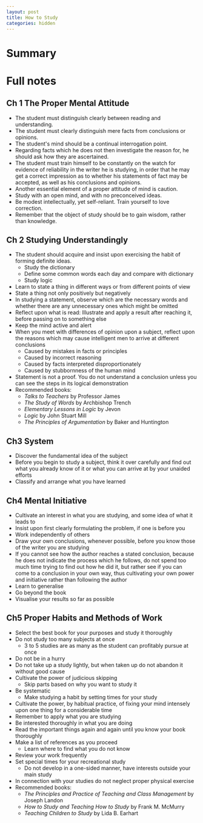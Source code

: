 ```yaml
---
layout: post
title: How to Study
categories: hidden
---
```


# Summary

# Full notes

## Ch 1 The Proper Mental Attitude
- The student must distinguish clearly between reading and understanding.
- The student must clearly distinguish mere facts from conclusions or opinions.
- The student's mind should be a continual interrogation point.
- Regarding facts which he does not then investigate the reason for, he should ask how they are ascertained.
- The student must train himself to be constantly on the watch for evidence of reliability in the writer he is studying, in order that he may get a correct impression as to whether his statements of fact may be accepted, as well as his conclusions and opinions.
- Another essential element of a proper attitude of mind is caution. 
- Study with an open mind, and with no preconceived ideas.
- Be modest intellectually, yet self-reliant. Train yourself to love correction.
- Remember that the object of study should be to gain wisdom, rather than knowledge. 

## Ch 2 Studying Understandingly
- The student should acquire and insist upon exercising the habit of forming definite ideas.
	- Study the dictionary
	- Define some common words each day and compare with dictionary
	- Study logic
- Learn to state a thing in different ways or from different points of view
- State a thing not only positively but negatively
- In studying a statement, observe which are the necessary words and whether there are any unnecessary ones which might be omitted
- Reflect upon what is read: Illustrate and apply a result after reaching it, before passing on to something else
- Keep the mind active and alert
- When you meet with differences of opinion upon a subject, reflect upon the reasons which may cause intelligent men to arrive at different conclusions
	- Caused by mistakes in facts or principles
	- Caused by incorrect reasoning
	- Caused by facts interpreted disproportionately
	- Caused by stubbornness of the human mind
- Statement is not a proof. You do not understand a conclusion unless you can see the steps in its logical demonstration
- Recommended books:
	- *Talks to Teachers* by Professor James
	- *The Study of Words* by Archbishop Trench
	- *Elementary Lessons in Logic* by Jevon
	- *Logic* by John Stuart Mill
	- *The Principles of Argumentation* by Baker and Huntington

## Ch3 System
- Discover the fundamental idea of the subject
- Before you begin to study a subject, think it over carefully and find out what you already know of it or what you can arrive at by your unaided efforts
- Classify and arrange what you have learned 

## Ch4 Mental Initiative
- Cultivate an interest in what you are studying, and some idea of what it leads to 
- Insist upon first clearly formulating the problem, if one is before you
- Work independently of others
- Draw your own conclusions, whenever possible, before you know those of the writer you are studying
- If you cannot see how the author reaches a stated conclusion, because he does not indicate the process which he follows, do not spend too much time trying to find out how he did it, but rather see if you can come to a conclusion in your own way, thus cultivating your own power and initiative rather than following the author
- Learn to generalise
- Go beyond the book
- Visualise your results so far as possible

## Ch5 Proper Habits and Methods of Work
- Select the best book for your purposes and study it thoroughly
- Do not study too many subjects at once
	- 3 to 5 studies are as many as the student can profitably pursue at once
- Do not be in a hurry
- Do not take up a study lightly, but when taken up do not abandon it without good cause
- Cultivate the power of judicious skipping
	- Skip parts based on why you want to study it
- Be systematic
	- Make studying a habit by setting times for your study
- Cultivate the power, by habitual practice, of fixing your mind intensely upon one thing for a considerable time
- Remember to apply what you are studying
- Be interested thoroughly in what you are doing
- Read the important things again and again until you know your book thoroughly
- Make a list of references as you proceed
	- Learn where to find what you do not know
- Review your work frequently
- Set special times for your recreational study
	- Do not develop in a one-sided manner, have interests outside your main study
- In connection with your studies do not neglect proper physical exercise
- Recommended books:
	- *The Principles and Practice of Teaching and Class Management* by Joseph Landon
	- *How to Study and Teaching How to Study* by Frank M. McMurry
	- *Teaching Children to Study* by Lida B. Earhart
